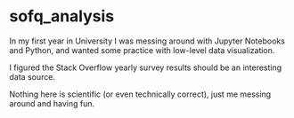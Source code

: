 # sofq_analysis

In my first year in University I was messing around with Jupyter Notebooks and Python, and wanted some practice with low-level data visualization.

I figured the Stack Overflow yearly survey results should be an interesting data source.

Nothing here is scientific (or even technically correct), just me messing around and having fun.
